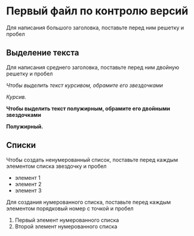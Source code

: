 # Первый файл по контролю версий

Для написания большого заголовка, поставьте перед ним решетку и пробел

## Выделение текста

Для написания среднего заголовка, поставьте перед ним двойную решетку и пробел

*Чтобы выделить текст курсивом, обрамите его звездочками* 

*Курсив.*

**Чтобы выделить текст полужирным, обрамите его двойными звездочками**

**Полужирный.**

## Списки

Чтобы создать ненумерованный список, поставьте перед каждым элементом списка звездочку и пробел

* элемент 1
* элемент 2
* элемент 3

Для создания нумерованного списка, поставьте перед каждым элементом порядковый номер с точкой и пробел

1. Первый элемент нумерованного списка
2. Второй элемент нумерованного списка                       